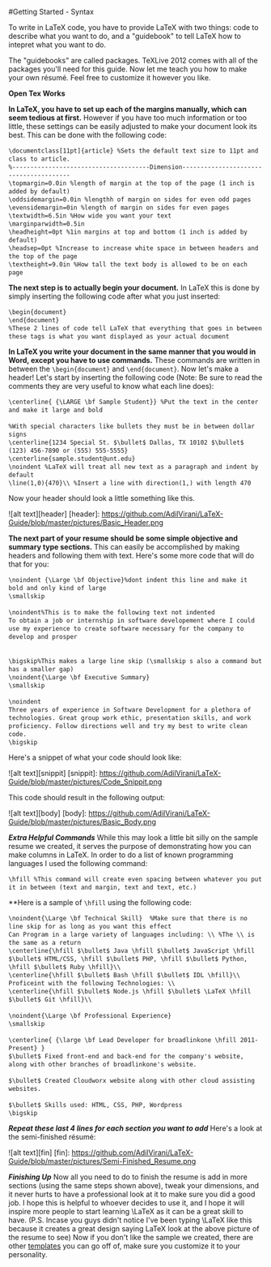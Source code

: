 #Getting Started - Syntax

To write in LaTeX code, you have to provide LaTeX with two things: code to describe what you want to do, and a "guidebook" to tell LaTeX how to intepret what you want to do. 

The "guidebooks" are called packages. TeXLive 2012 comes with all of the packages you'll need for this guide. Now let me teach you how to make your own résumé. Feel free to customize it however you like.

**Open Tex Works**

**In LaTeX, you have to set up each of the margins manually, which can seem tedious at first.** However if you have too much information or too little, these settings can be easily adjusted to make your document look its best. This can be done with the following code: 

```TeX
\documentclass[11pt]{article} %Sets the default text size to 11pt and class to article.
%--------------------------------------Dimension---------------------------------------
\topmargin=0.0in %length of margin at the top of the page (1 inch is added by default)
\oddsidemargin=0.0in %lengthh of margin on sides for even odd pages
\evensidemargin=0in %length of margin on sides for even pages
\textwidth=6.5in %How wide you want your text
\marginparwidth=0.5in
\headheight=0pt %1in margins at top and bottom (1 inch is added by default)
\headsep=0pt %Increase to increase white space in between headers and the top of the page
\textheight=9.0in %How tall the text body is allowed to be on each page
```

**The next step is to actually begin your document.** In LaTeX this is done by simply inserting the following code after what you just inserted:

```TeX
\begin{document}
\end{document}
%These 2 lines of code tell LaTeX that everything that goes in between these tags is what you want displayed as your actual document
```

**In LaTeX you write your document in the same manner that you would in Word, except you have to use commands.** These commands are written in between the `\begin{document}` and `\end{document}`. Now let's make a header! Let's start by inserting the following code (Note: Be sure to read the comments they are very useful to know what each line does):

```TeX
\centerline{ {\LARGE \bf Sample Student}} %Put the text in the center and make it large and bold

%With special characters like bullets they must be in between dollar signs
\centerline{1234 Special St. $\bullet$ Dallas, TX 10102 $\bullet$ (123) 456-7890 or (555) 555-5555}
\centerline{sample.student@unt.edu}
\noindent %LaTeX will treat all new text as a paragraph and indent by default
\line(1,0){470}\\ %Insert a line with direction(1,) with length 470
```

Now your header should look a little something like this.

![alt text][header]
[header]: https://github.com/AdilVirani/LaTeX-Guide/blob/master/pictures/Basic_Header.png

**The next part of your resume should be some simple objective and summary type sections.** This can easily be accomplished by making headers and following them with text. Here's some more code that will do that for you:

```TeX
\noindent {\Large \bf Objective}%dont indent this line and make it bold and only kind of large
\smallskip

\noindent%This is to make the following text not indented
To obtain a job or internship in software developement where I could use my experience to create software necessary for the company to develop and prosper


\bigskip%This makes a large line skip (\smallskip s also a command but has a smaller gap)
\noindent{\Large \bf Executive Summary}
\smallskip

\noindent
Three years of experience in Software Development for a plethora of technologies. Great group work ethic, presentation skills, and work proficiency. Follow directions well and try my best to write clean code.
\bigskip
```

Here's a snippet of what your code should look like:

![alt text][snippit]
[snippit]: https://github.com/AdilVirani/LaTeX-Guide/blob/master/pictures/Code_Snippit.png

This code should result in the following output:

![alt text][body]
[body]: https://github.com/AdilVirani/LaTeX-Guide/blob/master/pictures/Basic_Body.png

***Extra Helpful Commands*** While this may look a little bit silly on the sample resume we created, it serves the purpose of demonstrating how you can make columns in LaTeX. In order to do a list of known programming languages I used the following command: 

```TeX
\hfill %This command will create even spacing between whatever you put it in between (text and margin, text and text, etc.)
```

**Here is a sample of `\hfill` using the following code: 

```TeX
\noindent{\Large \bf Technical Skill}  %Make sure that there is no line skip for as long as you want this effect
Can Program in a large variety of languages including: \\ %The \\ is the same as a return
\centerline{\hfill $\bullet$ Java \hfill $\bullet$ JavaScript \hfill $\bullet$ HTML/CSS, \hfill $\bullet$ PHP, \hfill $\bullet$ Python, \hfill $\bullet$ Ruby \hfill}\\
\centerline{\hfill $\bullet$ Bash \hfill $\bullet$ IDL \hfill}\\
Proficeint with the following Technologies: \\
\centerline{\hfill $\bullet$ Node.js \hfill $\bullet$ \LaTeX \hfill $\bullet$ Git \hfill}\\

\noindent{\Large \bf Professional Experience}
\smallskip

\centerline{ {\large \bf Lead Developer for broadlinkone \hfill 2011-Present} }
$\bullet$ Fixed front-end and back-end for the company's website, along with other branches of broadlinkone's website.

$\bullet$ Created Cloudworx website along with other cloud assisting websites.

$\bullet$ Skills used: HTML, CSS, PHP, Wordpress
\bigskip
```
***Repeat these last 4 lines for each section you want to add*** Here's a look at the semi-finished résumé:

![alt text][fin]
[fin]: https://github.com/AdilVirani/LaTeX-Guide/blob/master/pictures/Semi-Finished_Resume.png

***Finishing Up*** Now all you need to do to finish the resume is add in more sections (using the same steps shown above), tweak your dimensions, and it never hurts to have a professional look at it to make sure you did a good job. I hope this is helpful to whoever decides to use it, and I hope it will inspire more people to start learning \LaTeX as it can be a great skill to have. (P.S. Incase you guys didn't notice I've been typing \LaTeX like this because it creates a great design saying LaTeX look at the above picture of the resume to see) Now if you don't like the sample we created, there are other [templates](http://www.latextemplates.com) you can go off of, make sure you customize it to your personality.
